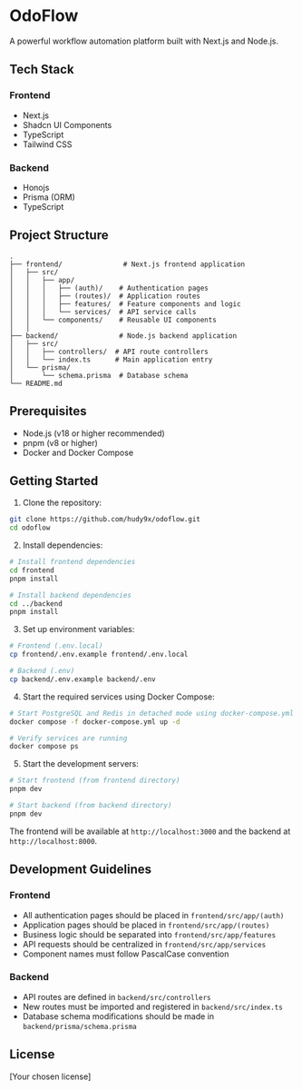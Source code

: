 # OdoFlow

A powerful workflow automation platform built with Next.js and Node.js.

## Tech Stack

### Frontend
- Next.js
- Shadcn UI Components
- TypeScript
- Tailwind CSS

### Backend
- Honojs
- Prisma (ORM)
- TypeScript

## Project Structure

```
.
├── frontend/               # Next.js frontend application
│   ├── src/
│   │   ├── app/          
│   │   │   ├── (auth)/    # Authentication pages
│   │   │   ├── (routes)/  # Application routes
│   │   │   ├── features/  # Feature components and logic
│   │   │   └── services/  # API service calls
│   │   └── components/    # Reusable UI components
│   │
├── backend/               # Node.js backend application
│   ├── src/
│   │   ├── controllers/  # API route controllers
│   │   └── index.ts      # Main application entry
│   └── prisma/          
│       └── schema.prisma  # Database schema
└── README.md
```

## Prerequisites

- Node.js (v18 or higher recommended)
- pnpm (v8 or higher)
- Docker and Docker Compose

## Getting Started

1. Clone the repository:
```bash
git clone https://github.com/hudy9x/odoflow.git
cd odoflow
```

2. Install dependencies:
```bash
# Install frontend dependencies
cd frontend
pnpm install

# Install backend dependencies
cd ../backend
pnpm install
```

3. Set up environment variables:
```bash
# Frontend (.env.local)
cp frontend/.env.example frontend/.env.local

# Backend (.env)
cp backend/.env.example backend/.env
```

4. Start the required services using Docker Compose:

```bash
# Start PostgreSQL and Redis in detached mode using docker-compose.yml
docker compose -f docker-compose.yml up -d

# Verify services are running
docker compose ps
```

5. Start the development servers:

```bash
# Start frontend (from frontend directory)
pnpm dev

# Start backend (from backend directory)
pnpm dev
```

The frontend will be available at `http://localhost:3000` and the backend at `http://localhost:8000`.

## Development Guidelines

### Frontend
- All authentication pages should be placed in `frontend/src/app/(auth)`
- Application pages should be placed in `frontend/src/app/(routes)`
- Business logic should be separated into `frontend/src/app/features`
- API requests should be centralized in `frontend/src/app/services`
- Component names must follow PascalCase convention

### Backend
- API routes are defined in `backend/src/controllers`
- New routes must be imported and registered in `backend/src/index.ts`
- Database schema modifications should be made in `backend/prisma/schema.prisma`

## License

[Your chosen license]
